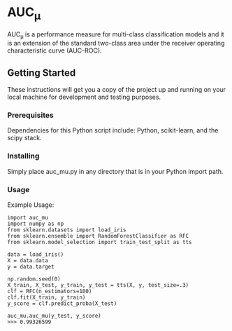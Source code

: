 # AUC<sub>&mu;</sub>

AUC<sub>&mu;</sub> is a performance measure for multi-class classification models and it is an extension of the standard two-class area under the receiver operating characteristic curve (AUC-ROC).

## Getting Started

These instructions will get you a copy of the project up and running on your local machine for development and testing purposes.

### Prerequisites

Dependencies for this Python script include: Python, scikit-learn, and the scipy stack.

### Installing

Simply place auc_mu.py in any directory that is in your Python import path.

### Usage

Example Usage:
```
import auc_mu
import numpy as np
from sklearn.datasets import load_iris
from sklearn.ensemble import RandomForestClassifier as RFC
from sklearn.model_selection import train_test_split as tts

data = load_iris()
X = data.data
y = data.target

np.random.seed(0)
X_train, X_test, y_train, y_test = tts(X, y, test_size=.3)
clf = RFC(n_estimators=100)
clf.fit(X_train, y_train)
y_score = clf.predict_proba(X_test)

auc_mu.auc_mu(y_test, y_score)
>>> 0.99326599
```
